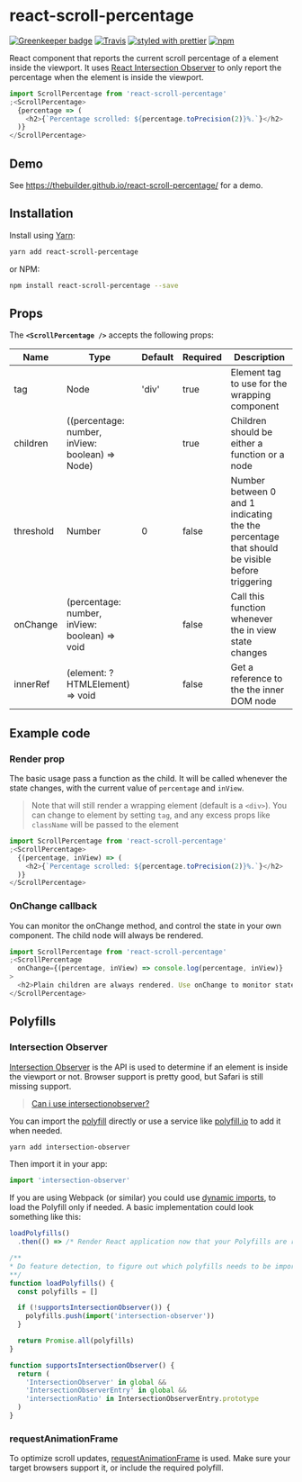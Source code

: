 # react-scroll-percentage

[![Greenkeeper badge](https://badges.greenkeeper.io/thebuilder/react-scroll-percentage.svg)](https://greenkeeper.io/)
[![Travis](https://travis-ci.org/thebuilder/react-scroll-percentage.svg?branch=master)](https://travis-ci.org/thebuilder/react-scroll-percentage)
[![styled with prettier](https://img.shields.io/badge/styled_with-prettier-ff69b4.svg)](https://github.com/prettier/prettier)
[![npm](https://img.shields.io/npm/v/react-scroll-percentage.svg)](https://www.npmjs.com/package/react-scroll-percentage)

React component that reports the current scroll percentage of a element inside
the viewport. It uses [React Intersection
Observer](https://github.com/thebuilder/react-intersection-observer) to only
report the percentage when the element is inside the viewport.

```js
import ScrollPercentage from 'react-scroll-percentage'
;<ScrollPercentage>
  {percentage => (
    <h2>{`Percentage scrolled: ${percentage.toPrecision(2)}%.`}</h2>
  )}
</ScrollPercentage>
```

## Demo

See https://thebuilder.github.io/react-scroll-percentage/ for a demo.

## Installation

Install using [Yarn](https://yarnpkg.com):

```sh
yarn add react-scroll-percentage
```

or NPM:

```sh
npm install react-scroll-percentage --save
```

## Props

The **`<ScrollPercentage />`** accepts the following props:

| Name      | Type                                            | Default | Required | Description                                                                                   |
| --------- | ----------------------------------------------- | ------- | -------- | --------------------------------------------------------------------------------------------- |
| tag       | Node                                            | 'div'   | true     | Element tag to use for the wrapping component                                                 |
| children  | ((percentage: number, inView: boolean) => Node) |         | true     | Children should be either a function or a node                                                |
| threshold | Number                                          | 0       | false    | Number between 0 and 1 indicating the the percentage that should be visible before triggering |
| onChange  | (percentage: number, inView: boolean) => void   |         | false    | Call this function whenever the in view state changes                                         |
| innerRef  | (element: ?HTMLElement) => void                 |         | false    | Get a reference to the the inner DOM node                                                     |

## Example code

### Render prop

The basic usage pass a function as the child. It will be called whenever the
state changes, with the current value of `percentage` and `inView`.

> Note that <ScrollPercentage> will still render a wrapping element (default is a `<div>`).
> You can change to element by setting `tag`, and any excess props like `className` will be passed to the element

```js
import ScrollPercentage from 'react-scroll-percentage'
;<ScrollPercentage>
  {(percentage, inView) => (
    <h2>{`Percentage scrolled: ${percentage.toPrecision(2)}%.`}</h2>
  )}
</ScrollPercentage>
```

### OnChange callback

You can monitor the onChange method, and control the state in your own
component. The child node will always be rendered.

```js
import ScrollPercentage from 'react-scroll-percentage'
;<ScrollPercentage
  onChange={(percentage, inView) => console.log(percentage, inView)}
>
  <h2>Plain children are always rendered. Use onChange to monitor state.</h2>
</ScrollPercentage>
```

## Polyfills

### Intersection Observer

[Intersection Observer](https://developer.mozilla.org/en-US/docs/Web/API/Intersection_Observer_API)
is the API is used to determine if an element is inside the viewport or not. Browser support is pretty good, but Safari is still missing support.

> [Can i use intersectionobserver?](https://caniuse.com/#feat=intersectionobserver)

You can import the
[polyfill](https://www.npmjs.com/package/react-intersection-observer) directly or use
a service like [polyfill.io](https://polyfill.io/v2/docs/) to add it when
needed.

```sh
yarn add intersection-observer
```

Then import it in your app:

```js
import 'intersection-observer'
```

If you are using Webpack (or similar) you could use [dynamic
imports](https://webpack.js.org/api/module-methods/#import-), to load the
Polyfill only if needed. A basic implementation could look something like this:

```js
loadPolyfills()
  .then(() => /* Render React application now that your Polyfills are ready */)

/**
* Do feature detection, to figure out which polyfills needs to be imported.
**/
function loadPolyfills() {
  const polyfills = []

  if (!supportsIntersectionObserver()) {
    polyfills.push(import('intersection-observer'))
  }

  return Promise.all(polyfills)
}

function supportsIntersectionObserver() {
  return (
    'IntersectionObserver' in global &&
    'IntersectionObserverEntry' in global &&
    'intersectionRatio' in IntersectionObserverEntry.prototype
  )
}
```

### requestAnimationFrame

To optimize scroll updates,
[requestAnimationFrame](https://developer.mozilla.org/en-US/docs/Web/API/window/requestAnimationFrame)
is used. Make sure your target browsers support it, or include the required
polyfill.
